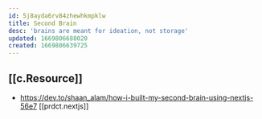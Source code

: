 ```yaml
---
id: 5j8ayda6rv84zhewhkmpklw
title: Second Brain
desc: 'brains are meant for ideation, not storage'
updated: 1669806688020
created: 1669806639725
---
```


## [[c.Resource]]

- https://dev.to/shaan_alam/how-i-built-my-second-brain-using-nextjs-56e7 [[prdct.nextjs]]